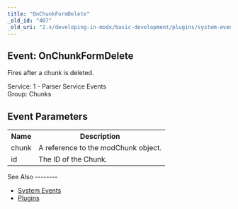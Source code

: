 ```yaml
---
title: "OnChunkFormDelete"
_old_id: "407"
_old_uri: "2.x/developing-in-modx/basic-development/plugins/system-events/onchunkformdelete"
---
```


Event: OnChunkFormDelete
------------------------

Fires after a chunk is deleted.

Service: 1 - Parser Service Events   
Group: Chunks

Event Parameters
----------------

<table><tbody><tr><th>Name</th><th>Description</th></tr><tr><td>chunk</td><td>A reference to the modChunk object.</td></tr><tr><td>id</td><td>The ID of the Chunk.</td></tr></tbody></table>See Also
--------

- [System Events](/revolution/2.x/developing-in-modx/basic-development/plugins/system-events "System Events")
- [Plugins](/revolution/2.x/developing-in-modx/basic-development/plugins "Plugins")